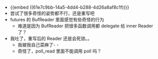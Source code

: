 - {{embed ((61e7c9bb-14a5-4dd4-b288-4d26a8af8c1f))}}
- 尝试了很多奇怪的姿势都不行，还是重写吧
- futures 的 BufReader 里面感觉有些奇怪的行为
	- 难道是因为 BufReader 把很多函数调用都 delegate 给 inner Reader 了？
- 我吐了，重写后的 Reader 还是会死锁。。
	- 我被我自己菜麻了- -
	- 奇怪了，poll_read 里面不能调用 poll 吗？